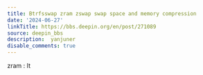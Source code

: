 ```yaml
---
title: Btrfsswap zram zswap swap space and memory compression
date: '2024-06-27'
linkTitle: https://bbs.deepin.org/en/post/271089
source: deepin_bbs
description:  yanjuner 
disable_comments: true
---
```

zram : It 
